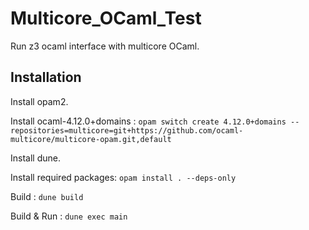 # Multicore_OCaml_Test
Run z3 ocaml interface with multicore OCaml.

## Installation

Install opam2.

Install ocaml-4.12.0+domains : `opam switch create 4.12.0+domains --repositories=multicore=git+https://github.com/ocaml-multicore/multicore-opam.git,default`

Install dune.

Install required packages: `opam install . --deps-only`

Build : `dune build`

Build & Run : `dune exec main`